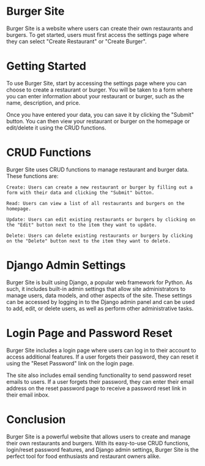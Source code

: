 # **Burger Site**

Burger Site is a website where users can create their own restaurants and burgers. To get started, users must first access the settings page where they can select "Create Restaurant" or "Create Burger".


# **Getting Started**

To use Burger Site, start by accessing the settings page where you can choose to create a restaurant or burger. You will be taken to a form where you can enter information about your restaurant or burger, such as the name, description, and price.

Once you have entered your data, you can save it by clicking the "Submit" button. You can then view your restaurant or burger on the homepage or edit/delete it using the CRUD functions.


# **CRUD Functions**

Burger Site uses CRUD functions to manage restaurant and burger data. These functions are:

    Create: Users can create a new restaurant or burger by filling out a form with their data and clicking the "Submit" button.

    Read: Users can view a list of all restaurants and burgers on the homepage.

    Update: Users can edit existing restaurants or burgers by clicking on the "Edit" button next to the item they want to update.

    Delete: Users can delete existing restaurants or burgers by clicking on the "Delete" button next to the item they want to delete.


# **Django Admin Settings**

Burger Site is built using Django, a popular web framework for Python. As such, it includes built-in admin settings that allow site administrators to manage users, data models, and other aspects of the site. These settings can be accessed by logging in to the Django admin panel and can be used to add, edit, or delete users, as well as perform other administrative tasks.


# **Login Page and Password Reset**

Burger Site includes a login page where users can log in to their account to access additional features. If a user forgets their password, they can reset it using the "Reset Password" link on the login page.

The site also includes email sending functionality to send password reset emails to users. If a user forgets their password, they can enter their email address on the reset password page to receive a password reset link in their email inbox.


# **Conclusion**

Burger Site is a powerful website that allows users to create and manage their own restaurants and burgers. With its easy-to-use CRUD functions, login/reset password features, and Django admin settings, Burger Site is the perfect tool for food enthusiasts and restaurant owners alike.
